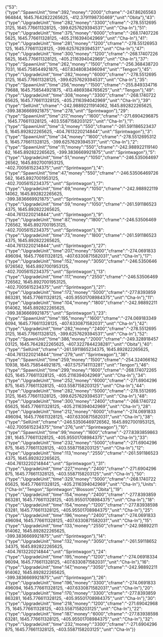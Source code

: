 {"53":{"type":"SpawnUnit","time":392,"money":"2000","cframe":"-247.86265563964844, 1645.7642822265625, -412.3791198730469","unit":"Obita"},"43":{"type":"UpgradeUnit","time":282,"money":"3300","cframe":"-278.55126953125, 1645.776611328125, -399.6257629394531","unit":"Cha-In"},"51":{"type":"UpgradeUnit","time":375,"money":"6000","cframe":"-268.174072265625, 1645.776611328125, -405.2116394042969","unit":"Cha-In"},"41":{"type":"UpgradeUnit","time":281,"money":"1200","cframe":"-278.55126953125, 1645.776611328125, -399.6257629394531","unit":"Cha-In"},"47":{"type":"UpgradeUnit","time":300,"money":"1200","cframe":"-268.174072265625, 1645.776611328125, -405.2116394042969","unit":"Cha-In"},"37":{"type":"SpawnUnit","time":262,"money":"1500","cframe":"-256.3684387207031, 1645.758544921875, -407.8348083496094","unit":"Tengon"},"45":{"type":"UpgradeUnit","time":282,"money":"6000","cframe":"-278.55126953125, 1645.776611328125, -399.6257629394531","unit":"Cha-In"},"35":{"type":"SpawnUnit","time":256,"money":"1500","cframe":"-255.84933471679688, 1645.758544921875, -413.4869384765625","unit":"Tengon"},"49":{"type":"UpgradeUnit","time":308,"money":"3300","cframe":"-268.174072265625, 1645.776611328125, -405.2116394042969","unit":"Cha-In"},"39":{"type":"SellUnit","cframe":"-242.98892211914062, 1645.892822265625, -399.3836669921875","time":278,"unit":"Sprintwagon"},"29":{"type":"SpawnUnit","time":217,"money":"1600","cframe":"-271.6904296875, 1645.776611328125, -403.5587158203125","unit":"Cha-In"},"1":{"type":"SpawnUnit","time":3,"money":"550","cframe":"-261.5911865234375, 1645.892822265625, -404.7613220214844","unit":"Sprintwagon"},"3":{"type":"SpawnUnit","time":34,"money":"1600","cframe":"-278.55126953125, 1645.776611328125, -399.6257629394531","unit":"Cha-In"},"2":{"type":"SpawnUnit","time":11,"money":"550","cframe":"-242.98892211914062, 1645.892822265625, -399.3836669921875","unit":"Sprintwagon"},"5":{"type":"UpgradeUnit","time":51,"money":"1050","cframe":"-246.53506469726562, 1645.8927001953125, -402.7005615234375","unit":"Sprintwagon"},"4":{"type":"SpawnUnit","time":47,"money":"550","cframe":"-246.53506469726562, 1645.8927001953125, -402.7005615234375","unit":"Sprintwagon"},"7":{"type":"UpgradeUnit","time":69,"money":"1050","cframe":"-242.98892211914062, 1645.892822265625, -399.3836669921875","unit":"Sprintwagon"},"6":{"type":"UpgradeUnit","time":59,"money":"1050","cframe":"-261.5911865234375, 1645.892822265625, -404.7613220214844","unit":"Sprintwagon"},"9":{"type":"UpgradeUnit","time":87,"money":"1800","cframe":"-246.53506469726562, 1645.8927001953125, -402.7005615234375","unit":"Sprintwagon"},"8":{"type":"UpgradeUnit","time":73,"money":"1800","cframe":"-261.5911865234375, 1645.892822265625, -404.7613220214844","unit":"Sprintwagon"},"27":{"type":"UpgradeUnit","time":207,"money":"5000","cframe":"-274.0691833496094, 1645.776611328125, -407.6330871582031","unit":"Cha-In"},"17":{"type":"UpgradeUnit","time":152,"money":"3050","cframe":"-246.53506469726562, 1645.8927001953125, -402.7005615234375","unit":"Sprintwagon"},"13":{"type":"UpgradeUnit","time":117,"money":"2550","cframe":"-246.53506469726562, 1645.8927001953125, -402.7005615234375","unit":"Sprintwagon"},"21":{"type":"UpgradeUnit","time":172,"money":"5000","cframe":"-277.8393859863281, 1645.776611328125, -405.95501708984375","unit":"Cha-In"},"11":{"type":"UpgradeUnit","time":104,"money":"1800","cframe":"-242.98892211914062, 1645.892822265625, -399.3836669921875","unit":"Sprintwagon"},"23":{"type":"SpawnUnit","time":195,"money":"1600","cframe":"-274.0691833496094, 1645.776611328125, -407.6330871582031","unit":"Cha-In"},"42":{"type":"UpgradeUnit","time":282,"money":"2400","cframe":"-278.55126953125, 1645.776611328125, -399.6257629394531","unit":"Cha-In"},"52":{"type":"SpawnUnit","time":386,"money":"2000","cframe":"-249.32891845703125, 1645.7642822265625, -407.3227844238281","unit":"Obita"},"40":{"type":"SellUnit","cframe":"-261.5911865234375, 1645.892822265625, -404.7613220214844","time":279,"unit":"Sprintwagon"},"36":{"type":"SpawnUnit","time":259,"money":"1500","cframe":"-254.32406616210938, 1645.758544921875, -407.5757141113281","unit":"Tengon"},"46":{"type":"SpawnUnit","time":299,"money":"1600","cframe":"-268.174072265625, 1645.776611328125, -405.2116394042969","unit":"Cha-In"},"34":{"type":"UpgradeUnit","time":252,"money":"6000","cframe":"-271.6904296875, 1645.776611328125, -403.5587158203125","unit":"Cha-In"},"44":{"type":"UpgradeUnit","time":282,"money":"5000","cframe":"-278.55126953125, 1645.776611328125, -399.6257629394531","unit":"Cha-In"},"48":{"type":"UpgradeUnit","time":300,"money":"2400","cframe":"-268.174072265625, 1645.776611328125, -405.2116394042969","unit":"Cha-In"},"28":{"type":"UpgradeUnit","time":212,"money":"6000","cframe":"-274.0691833496094, 1645.776611328125, -407.6330871582031","unit":"Cha-In"},"38":{"type":"SellUnit","cframe":"-246.53506469726562, 1645.8927001953125, -402.7005615234375","time":276,"unit":"Sprintwagon"},"10":{"type":"SpawnUnit","time":99,"money":"1600","cframe":"-277.8393859863281, 1645.776611328125, -405.95501708984375","unit":"Cha-In"},"33":{"type":"UpgradeUnit","time":232,"money":"5000","cframe":"-271.6904296875, 1645.776611328125, -403.5587158203125","unit":"Cha-In"},"12":{"type":"UpgradeUnit","time":113,"money":"2550","cframe":"-261.5911865234375, 1645.892822265625, -404.7613220214844","unit":"Sprintwagon"},"31":{"type":"UpgradeUnit","time":227,"money":"2400","cframe":"-271.6904296875, 1645.776611328125, -403.5587158203125","unit":"Cha-In"},"50":{"type":"UpgradeUnit","time":329,"money":"5000","cframe":"-268.174072265625, 1645.776611328125, -405.2116394042969","unit":"Cha-In"},"Units":["Cha-In","Tengon","Sprintwagon","Blossom","Obita"],"19":{"type":"UpgradeUnit","time":154,"money":"2400","cframe":"-277.8393859863281, 1645.776611328125, -405.95501708984375","unit":"Cha-In"},"18":{"type":"UpgradeUnit","time":154,"money":"1200","cframe":"-277.8393859863281, 1645.776611328125, -405.95501708984375","unit":"Cha-In"},"25":{"type":"UpgradeUnit","time":196,"money":"2400","cframe":"-274.0691833496094, 1645.776611328125, -407.6330871582031","unit":"Cha-In"},"15":{"type":"UpgradeUnit","time":133,"money":"2550","cframe":"-242.98892211914062, 1645.892822265625, -399.3836669921875","unit":"Sprintwagon"},"14":{"type":"UpgradeUnit","time":132,"money":"3050","cframe":"-261.5911865234375, 1645.892822265625, -404.7613220214844","unit":"Sprintwagon"},"24":{"type":"UpgradeUnit","time":195,"money":"1200","cframe":"-274.0691833496094, 1645.776611328125, -407.6330871582031","unit":"Cha-In"},"16":{"type":"UpgradeUnit","time":147,"money":"3050","cframe":"-242.98892211914062, 1645.892822265625, -399.3836669921875","unit":"Sprintwagon"},"26":{"type":"UpgradeUnit","time":196,"money":"3300","cframe":"-274.0691833496094, 1645.776611328125, -407.6330871582031","unit":"Cha-In"},"20":{"type":"UpgradeUnit","time":170,"money":"3300","cframe":"-277.8393859863281, 1645.776611328125, -405.95501708984375","unit":"Cha-In"},"30":{"type":"UpgradeUnit","time":218,"money":"1200","cframe":"-271.6904296875, 1645.776611328125, -403.5587158203125","unit":"Cha-In"},"22":{"type":"UpgradeUnit","time":187,"money":"6000","cframe":"-277.8393859863281, 1645.776611328125, -405.95501708984375","unit":"Cha-In"},"32":{"type":"UpgradeUnit","time":232,"money":"3300","cframe":"-271.6904296875, 1645.776611328125, -403.5587158203125","unit":"Cha-In"}}
